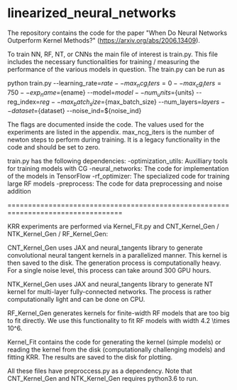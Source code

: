 # linearized_neural_networks
The repository contains the code for the paper "When Do Neural Networks Outperform Kernel Methods?" (https://arxiv.org/abs/2006.13409). 

To train NN, RF, NT, or CNNs the main file of interest is train.py. This file includes 
the necessary functionalities for training / measuring the performance of the various 
models in question. The train.py can be run as

python train.py --learning_rate=${rate} --max_ncg_iters=0 --max_cg_iters=750 --exp_name=${ename} --model=${model} --num_units=${units} 
--reg_index=${reg} --max_batch_size=${max_batch_size} --num_layers=${layers} --dataset=${dataset} --noise_ind=${noise_ind}

The flags are documented inside the code. The values used for the experiments are listed in the appendix. max_ncg_iters is the number
of newton steps to perform during training. It is a legacy functionality in the code and should be set to zero. 

train.py has the following dependencies:
	-optimization_utils: Auxilliary tools for training models with CG
	-neural_networks: The code for implementation of the models in TensorFlow
	-rf_optimizer: The specialized code for training large RF models
	-preprocess: The code for data preprocessing and noise addition

==================================================================================

KRR experiments are performed via Kernel_Fit.py and CNT_Kernel_Gen / NTK_Kernel_Gen / RF_Kernel_Gen:

CNT_Kernel_Gen uses JAX and neural_tangents library to generate convolutional neural tangent kernels in a parallelized manner. 
This kernel is then saved to the disk. The generation process is computationally heavy. For a single noise level, this process
can take around 300 GPU hours.

NTK_Kernel_Gen uses JAX and neural_tangents library to generate NT kernel for multi-layer fully-connected networks. The process
is rather computationally light and can be done on CPU.

RF_Kernel_Gen generates kernels for finite-width RF models that are too big to fit directly. We use this functionality to fit
RF models with width 4.2 \times 10^6.

Kernel_Fit contains the code for generating the kernel (simple models) or reading the kernel from the disk (computationally 
challenging models) and fitting KRR. The results are saved to the disk for plotting.

All these files have preproccess.py as a dependency. Note that CNT_Kernel_Gen and NTK_Kernel_Gen requires python3.6 to run. 
